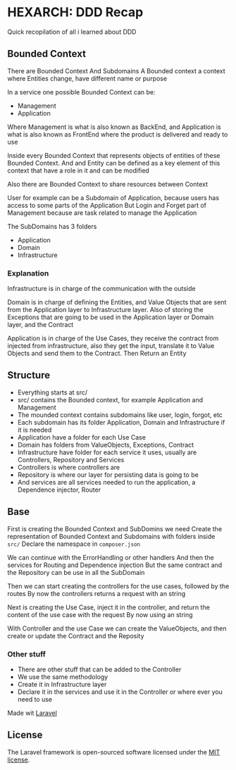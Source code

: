 # HEXARCH: DDD Recap

Quick recopilation of all i learned about DDD

## Bounded Context

There are Bounded Context And Subdomains
A Bounded context a context where Entities change, have different name or purpose

In a service one possible Bounded Context can be:

 - Management
 - Application

Where Management is what is also known as BackEnd, and Application is what is also known as FrontEnd where the product is delivered and ready to use

Inside every Bounded Context that represents objects of entities of these Bounded Context. And and Entity can be defined as a key element of this context that have a role in it and can be modified

Also there are Bounded Context to share resources between Context

User for example can be a Subdomain of Application, because users has access to some parts of the Application
But Login and Forget part of Management because are task related to manage the Application

The SubDomains has 3 folders

 - Application
 - Domain
 - Infrastructure

### Explanation

Infrastructure is in charge of the communication with the outside

Domain is in charge of defining the Entities, and Value Objects that are sent from the Application layer to Infrastructure layer. Also of storing the Exceptions that are going to be used in the Application layer or Domain layer, and the Contract

Application is in charge of the Use Cases, they receive the contract from injected from infrastructure, also they get the input, translate it to Value Objects and send them to the Contract. Then Return an Entity

## Structure

 - Everything starts at src/
 - src/ contains the Bounded context, for example Application and Management
 - The mounded context contains subdomains like user, login, forgot, etc
 - Each subdomain has its folder Application, Domain and Infrastructure if it is needed
 - Application have a folder for each Use Case
 - Domain has folders from ValueObjects, Exceptions, Contract
 - Infrastructure have folder for each service it uses, usually are Controllers, Repository and Services
 - Controllers is where controllers are
 - Repository is where our layer for persisting data is going to be
 - And services are all services needed to run the application, a Dependence injector, Router

## Base

First is creating the Bounded Context and SubDomins we need
Create the representation of Bounded Context and Subdomains with folders inside `src/`
Declare the namespace in `composer.json`

We can continue with the ErrorHandling or other handlers
And then the services for Routing and Dependence injection
But the same contract and the Repository can be use in all the SubDomain

Then we can start creating the controllers for the use cases, followed by the routes
By now the controllers returns a request with an string

Next is creating the Use Case, inject it in the controller, and return the content of the use case with the request
By now using an string

With Controller and the use Case we can create the ValueObjects, and then create or update the Contract and the Reposity

### Other stuff

 - There are other stuff that can be added to the Controller
 - We use the same methodology
 - Create it in Infrastructure layer
 - Declare it in the services and use it in the Controller or where ever you need to use

Made wit [Laravel](https://laravel.com/)

## License

The Laravel framework is open-sourced software licensed under the [MIT license](https://opensource.org/licenses/MIT).

